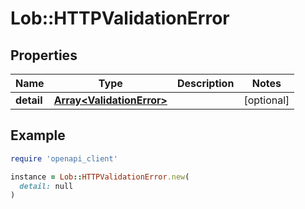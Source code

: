 # Lob::HTTPValidationError

## Properties

| Name | Type | Description | Notes |
| ---- | ---- | ----------- | ----- |
| **detail** | [**Array&lt;ValidationError&gt;**](ValidationError.md) |  | [optional] |

## Example

```ruby
require 'openapi_client'

instance = Lob::HTTPValidationError.new(
  detail: null
)
```

